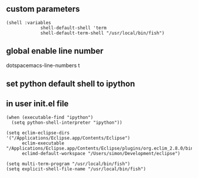 ## custom parameters
```
(shell :variables
             shell-default-shell 'term
             shell-default-term-shell "/usr/local/bin/fish")
```

## global enable line number

dotspacemacs-line-numbers t

## set python default shell to ipython
## in user init.el file

```
(when (executable-find "ipython")
  (setq python-shell-interpreter "ipython"))

(setq eclim-eclipse-dirs '("/Applications/Eclipse.app/Contents/Eclipse")
      eclim-executable "/Applications/Eclipse.app/Contents/Eclipse/plugins/org.eclim_2.8.0/bin/eclim"
      eclimd-default-workspace "/Users/simon/Development/eclipse")

(setq multi-term-program "/usr/local/bin/fish")
(setq explicit-shell-file-name "/usr/local/bin/fish")
```
